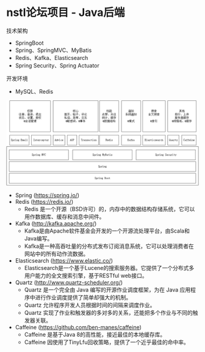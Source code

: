 # nstl论坛项目 - Java后端

技术架构

- SpringBoot
- Spring、SpringMVC、MyBatis
- Redis、Kafka、Elasticsearch
- Spring Security、Spring Actuator

开发环境

- MySQL、Redis



![image-20200703155440620](\doc\img\image-20200703155440620.png)

- Spring (https://spring.io/)
- Redis (https://redis.io/)
  - Redis 是一个开源（BSD许可）的，内存中的数据结构存储系统，它可以用作数据库、缓存和消息中间件。
- Kafka (http://kafka.apache.org/)
  - Kafka是由Apache软件基金会开发的一个开源流处理平台，由Scala和Java编写。
  - Kafka是一种高吞吐量的分布式发布订阅消息系统，它可以处理消费者在网站中的所有动作流数据。
- Elasticsearch (https://www.elastic.co/)
  - Elasticsearch是一个基于Lucene的搜索服务器。它提供了一个分布式多用户能力的全文搜索引擎，基于RESTful web接口。
- Quartz (http://www.quartz-scheduler.org/)
  - Quartz 是一个完全由 Java 编写的开源作业调度框架，为在 Java 应用程序中进行作业调度提供了简单却强大的机制。
  - Quartz 允许程序开发人员根据时间的间隔来调度作业。
  - Quartz 实现了作业和触发器的多对多的关系，还能把多个作业与不同的触发器关联。
- Caffeine (https://github.com/ben-manes/caffeine)
  - Caffeine 是基于Java 8的高性能，接近最佳的本地缓存库。
  - Caffeine 因使用了TinyLfu回收策略，提供了一个近乎最佳的命中率。